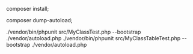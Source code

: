 composer install;

composer dump-autoload;

./vendor/bin/phpunit src/MyClassTest.php --bootstrap ./vendor/autoload.php
./vendor/bin/phpunit src/MyClassTableTest.php --bootstrap ./vendor/autoload.php
